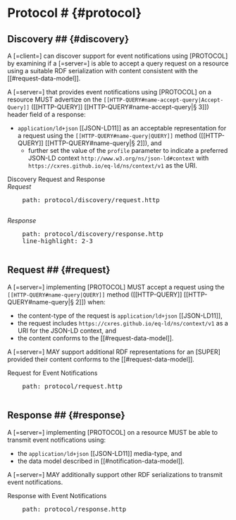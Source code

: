 # Protocol # {#protocol}

## Discovery ## {#discovery}

A [=client=] can discover support for event notifications using [PROTOCOL] by examining if a [=server=] is able to accept a query request on a resource using a suitable RDF serialization with content consistent with the [[#request-data-model]].

A [=server=] that provides event notifications using [PROTOCOL] on a resource MUST advertize on the <code>[[HTTP-QUERY#name-accept-query|Accept-Query]]</code> ([[HTTP-QUERY]] [[HTTP-QUERY#name-accept-query|§ 3]]) header field of a response:
+ `application/ld+json` [[JSON-LD11]] as an acceptable representation for a request using the <code>[[HTTP-QUERY#name-query|QUERY]]</code> method ([[HTTP-QUERY]] [[HTTP-QUERY#name-query|§ 2]]), and
  + further set the value of the `profile` parameter to indicate a preferred JSON-LD context `http://www.w3.org/ns/json-ld#context` with `https://cxres.github.io/eq-ld/ns/context/v1` as the URI.

<div class="example">
  <span class="marker">Discovery Request and Response</span>
  <div class="sub-example">
  <em>Request</em>
  <pre class="include-code">
    path: protocol/discovery/request.http
  </pre>
  </div>
  <div class="sub-example">
  <em>Response</em>
  <pre class="include-code">
    path: protocol/discovery/response.http
    line-highlight: 2-3
  </pre>
  </div>
</div>

## Request ## {#request}

A [=server=] implementing [PROTOCOL] MUST accept a request using the <code>[[HTTP-QUERY#name-query|QUERY]]</code> method ([[HTTP-QUERY]] [[HTTP-QUERY#name-query|§ 2]]) when:
+ the content-type of the request is `application/ld+json` [[JSON-LD11]],
+ the request includes `https://cxres.github.io/eq-ld/ns/context/v1` as a URI for the JSON-LD context, and
+ the content conforms to the [[#request-data-model]].

A [=server=] MAY support additional RDF representations for an [SUPER] provided their content conforms to the [[#request-data-model]].

<div class="example">
  <span class="marker">Request for Event Notifications</span>
  <pre class="include-code">
    path: protocol/request.http
  </pre>
</div>

## Response ## {#response}

A [=server=] implementing [PROTOCOL] on a resource MUST be able to transmit event notifications using:
+ the `application/ld+json` [[JSON-LD11]] media-type, and
+ the data model described in [[#notification-data-model]].

A [=server=] MAY additionally support other RDF serializations to transmit event notifications.

<div class="example">
  <span class="marker">Response with Event Notifications</span>
  <pre class="include-code">
    path: protocol/response.http
  </pre>
</div>
